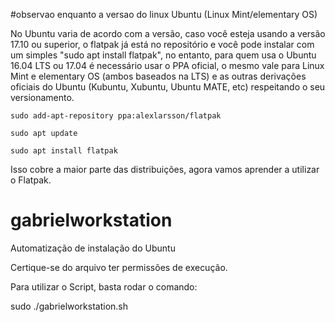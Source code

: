#observao enquanto a versao do linux
Ubuntu (Linux Mint/elementary OS) 

No Ubuntu varia de acordo com a versão, caso você esteja usando a versão 17.10 ou superior, o flatpak já está no repositório e você pode instalar com um simples "sudo apt install flatpak", no entanto, para quem usa o Ubuntu 16.04 LTS ou 17.04 é necessário usar o PPA oficial, o mesmo vale para Linux Mint e elementary OS (ambos baseados na LTS) e as outras derivações oficiais do Ubuntu (Kubuntu, Xubuntu, Ubuntu MATE, etc) respeitando o seu versionamento.

    sudo add-apt-repository ppa:alexlarsson/flatpak

    sudo apt update

    sudo apt install flatpak

Isso cobre a maior parte das distribuições, agora vamos aprender a utilizar o Flatpak.


# gabrielworkstation
Automatização de instalação do Ubuntu

Certique-se do arquivo ter permissões de execução.

Para utilizar o Script, basta rodar o comando:

sudo ./gabrielworkstation.sh
